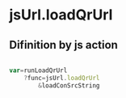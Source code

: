 # jsUrl.loadQrUrl

## Difinition by js action

```js.js

var=runLoadQrUrl
	?func=jsUrl.loadQrUrl
		&loadConSrcString
```


